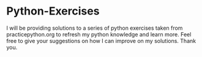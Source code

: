 # Python-Exercises
I will be providing solutions to a series of python exercises taken from practicepython.org to refresh my python knowledge and learn more. 
Feel free to give your suggestions on how I can improve on my solutions.
Thank you.
